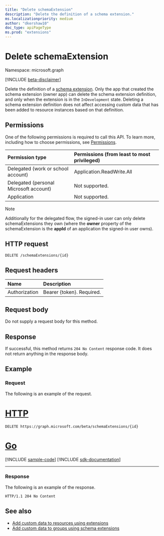 ```yaml
---
title: "Delete schemaExtension"
description: "Delete the definition of a schema extension."
ms.localizationpriority: medium
author: "dkershaw10"
doc_type: apiPageType
ms.prod: "extensions"
---
```


# Delete schemaExtension

Namespace: microsoft.graph

[!INCLUDE [beta-disclaimer](../../includes/beta-disclaimer.md)]

Delete the definition of a [schema extension](../resources/schemaextension.md). Only the app that created the schema extension (owner app) can delete the schema extension definition, and only when the extension is in the `InDevelopment` state. Deleting a schema extension definition does not affect accessing custom data that has been added to resource instances based on that definition.


## Permissions
One of the following permissions is required to call this API. To learn more, including how to choose permissions, see [Permissions](/graph/permissions-reference).


|Permission type      | Permissions (from least to most privileged)              |
|:--------------------|:---------------------------------------------------------|
|Delegated (work or school account) | Application.ReadWrite.All    |
|Delegated (personal Microsoft account) | Not supported.    |
|Application | Not supported. |

> [!NOTE]
> Additionally for the delegated flow, the signed-in user can only delete schemaExtensions they own (where the **owner** property of the schemaExtension is the **appId** of an application the signed-in user owns).

## HTTP request
<!-- { "blockType": "ignored" } -->
```http
DELETE /schemaExtensions/{id}
```

## Request headers
| Name      |Description|
|:----------|:----------|
| Authorization  | Bearer {token}. Required. |

## Request body
Do not supply a request body for this method.

## Response

If successful, this method returns `204 No Content` response code. It does not return anything in the response body.

## Example
### Request
The following is an example of the request.

# [HTTP](#tab/http)
<!-- {
  "blockType": "request",
  "name": "delete_schemaextension"
}-->
```http
DELETE https://graph.microsoft.com/beta/schemaExtensions/{id}
```

# [Go](#tab/go)
[!INCLUDE [sample-code](../includes/snippets/go/delete-schemaextension-go-snippets.md)]
[!INCLUDE [sdk-documentation](../includes/snippets/snippets-sdk-documentation-link.md)]

---

### Response
The following is an example of the response. 
<!-- {
  "blockType": "response",
  "truncated": true
} -->
```http
HTTP/1.1 204 No Content
```

## See also

- [Add custom data to resources using extensions](/graph/extensibility-overview)
- [Add custom data to groups using schema extensions](/graph/extensibility-schema-groups)

<!-- uuid: 8fcb5dbc-d5aa-4681-8e31-b001d5168d79
2015-10-25 14:57:30 UTC -->
<!--
{
  "type": "#page.annotation",
  "description": "Delete schemaExtension",
  "keywords": "",
  "section": "documentation",
  "tocPath": "",
  "suppressions": [
  ]
}
-->


